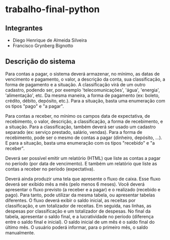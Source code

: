 # trabalho-final-python

## Integrantes

- Diego Henrique de Almeida Silveira
- Francisco Grynberg Bignotto

## Descrição do sistema

Para contas a pagar, o sistema deverá armazenar, no mínimo, as datas de vencimento e pagamento, o valor, a descrição da conta, sua classificação, a forma de pagamento e a situação.
A classificação virá de um outro cadastro, podendo ser, por exemplo 'telecomunicações', 'água', 'energia', 'alimentação', etc.
Da mesma maneira, a forma de pagamento (ex: boleto, crédito, débito, depósito, etc.).
Para a situação, basta uma enumeração com os tipos "pago" e "a pagar".

Para contas a receber, no mínimo os campos data de expectativa, de recebimento, o valor, descrição, a classificação, a forma de recebimento, e a situação.
Para a classificação, também deverá ser usado um cadastro separado (ex: serviço prestado, salário, vendas).
Para a forma de recebimento, pode ser o mesmo de contas a pagar (dinheiro, depósito, ...).
E para a situação, basta uma enumeração com os tipos "recebido" e "a receber".

Deverá ser possível emitir um relatório (HTML) que liste as contas a pagar no período (por data de vencimento). E também um relatório que liste as contas a receber no período (expectativa).

Deverá ainda produzir uma tela que apresente o fluxo de caixa.
Esse fluxo deverá ser exibido mês a mês (pelo menos 6 meses).
Você deverá apresentar o fluxo previsto (a receber e a pagar) e o realizado (recebido e pago).
Para tanto, pode utilizar da mesma tabela, ou apresentar tabelas diferentes.
O fluxo deverá exibir o saldo inicial, as receitas por classificação, e um totalizador de receitas.
Em seguida, nas linhas, as despesas por classificação e um totalizador de despesas.
No final da tabela, apresentar o saldo final, e a lucratividade no período (diferença entre o saldo final e inicial).
O saldo inicial de um mês é o saldo final do último mês.
O usuário poderá informar, para o primeiro mês, o saldo manualmente.